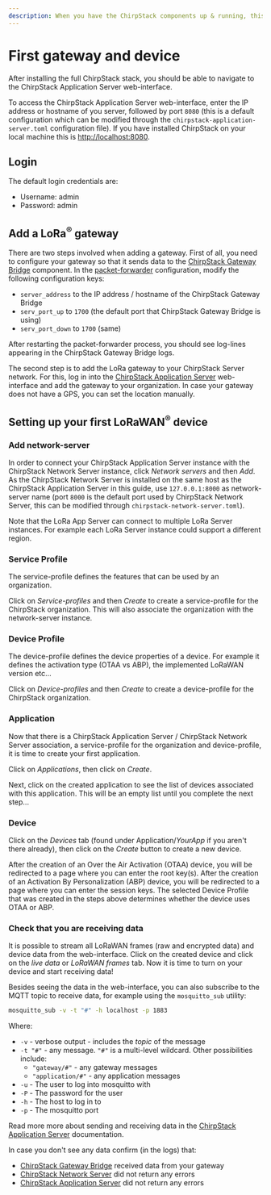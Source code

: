 ```yaml
---
description: When you have the ChirpStack components up & running, this guide helps you getting started with your first gateway and device.
---
```


# First gateway and device

After installing the full ChirpStack stack, you should be able to navigate to the
ChirpStack Application Server web-interface. 

To access the ChirpStack Application Server web-interface, enter the IP address or hostname
of you server, followed by port `8080` (this is a default configuration which
can be modified through the `chirpstack-application-server.toml` configuration file).
If you have installed ChirpStack on your local machine this is [http://localhost:8080](http://localhost:8080).

## Login

The default login credentials are:

* Username: admin
* Password: admin

## Add a LoRa<sup>&reg;</sup> gateway

There are two steps involved when adding a gateway. First of all, you need
to configure your gateway so that it sends data to the
[ChirpStack Gateway Bridge](../../gateway-bridge/index.md)
component. In the [packet-forwarder](https://github.com/Lora-net/packet_forwarder)
configuration, modify the following configuration keys:

* `server_address` to the IP address / hostname of the ChirpStack Gateway Bridge
* `serv_port_up` to `1700` (the default port that ChirpStack Gateway Bridge is using)
* `serv_port_down` to `1700` (same)

After restarting the packet-forwarder process, you should see log-lines
appearing in the ChirpStack Gateway Bridge logs.

The second step is to add the LoRa gateway to your ChirpStack Server
network. For this, log in into the [ChirpStack Application Server](../../application-server/index.md)
web-interface and add the gateway to your organization. In case your gateway
does not have a GPS, you can set the location manually.

## Setting up your first LoRaWAN<sup>&reg;</sup> device

### Add network-server

In order to connect your ChirpStack Application Server instance with the ChirpStack Network Server
instance, click *Network servers* and then *Add*. As the ChirpStack Network Server is
installed on the same host as the ChirpStack Application Server in this guide, use
`127.0.0.1:8000` as network-server name (port `8000` is the default port used
by ChirpStack Network Server, this can be modified through `chirpstack-network-server.toml`). 

Note that the LoRa App Server can connect to multiple LoRa Server instances.
For example each LoRa Server instance could support a different region.

### Service Profile

The service-profile defines the features that can be used by an organization.

Click on *Service-profiles* and then *Create* to create a service-profile for
the ChirpStack organization. This will also associate the organization with
the network-server instance.

### Device Profile

The device-profile defines the device properties of a device. For example it
defines the activation type (OTAA vs ABP), the implemented LoRaWAN version etc...

Click on *Device-profiles* and then *Create* to create a device-profile for
the ChirpStack organization.

### Application

Now that there is a ChirpStack Application Server / ChirpStack Network Server
association, a service-profile for the organization and device-profile, it is
time to create your first application.

Click on *Applications*, then click on *Create*.

Next, click on the created application to see the list of devices associated with
this application. This will be an empty list until you complete the next step...

### Device

Click on the *Devices* tab (found under Application/_YourApp_ if you aren't there
already), then click on the *Create* button to create a new device.
    
After the creation of an Over the Air Activation (OTAA) device, you will be
redirected to a page where you can enter the root key(s). After the creation of
an Activation By Personalization (ABP) device, you will be redirected to a page
where you can enter the session keys. The selected Device Profile that was created
in the steps above determines whether the device uses OTAA or ABP.

### Check that you are receiving data

It is possible to stream all LoRaWAN frames (raw and encrypted data) and
device data from the web-interface. Click on the created device and click on
the *live data* or *LoRaWAN frames* tab. Now it is time to turn on your
device and start receiving data!

Besides seeing the data in the web-interface, you can also subscribe to the
MQTT topic to receive data, for example using the `mosquitto_sub` utility:

```bash
mosquitto_sub -v -t "#" -h localhost -p 1883
```

Where:

* `-v` - verbose output - includes the *topic* of the message
* `-t "#"` - any message. `"#"` is a multi-level wildcard. Other possibilities
  include:
    * `"gateway/#"` - any gateway messages
    * `"application/#"` - any application messages
* `-u` - The user to log into mosquitto with
* `-P` - The password for the user
* `-h` - The host to log in to
* `-p` - The mosquitto port


Read more more about sending and receiving data in the
[ChirpStack Application Server](../../application-server/index.md) documentation.

In case you don't see any data confirm (in the logs) that:

* [ChirpStack Gateway Bridge](../../gateway-bridge/index.md) received data from your gateway
* [ChirpStack Network Server](../../network-server/index.md) did not return any errors
* [ChirpStack Application Server](../../application-server/index.md) did not return any errors
